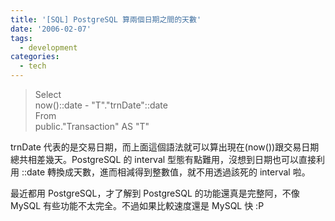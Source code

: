 ```yaml
---
title: '[SQL] PostgreSQL 算兩個日期之間的天數'
date: '2006-02-07'
tags:
  - development
categories:
  - tech
---
```

> Select  
> now()::date - "T"."trnDate"::date  
> From  
> public."Transaction" AS "T"  

  
trnDate 代表的是交易日期，而上面這個語法就可以算出現在(now())跟交易日期總共相差幾天。PostgreSQL 的 interval 型態有點難用，沒想到日期也可以直接利用 ::date 轉換成天數，進而相減得到整數值，就不用透過該死的 interval 啦。  
  
最近都用 PostgreSQL，才了解到 PostgreSQL 的功能還真是完整阿，不像 MySQL 有些功能不太完全。不過如果比較速度還是 MySQL 快 :P